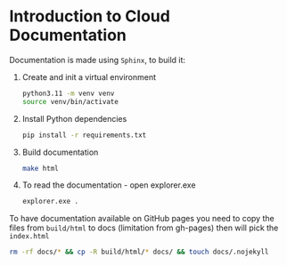 # Introduction to Cloud Documentation

Documentation is made using `Sphinx`, to build it:

1. Create and init a virtual environment

    ```bash
    python3.11 -m venv venv
    source venv/bin/activate
    ```

2. Install Python dependencies

    ```bash
    pip install -r requirements.txt
    ```

3. Build documentation

    ```bash
    make html
    ```

4. To read the documentation - open explorer.exe

    ```bash
    explorer.exe .
    ```

To have documentation available on GitHub pages you need to copy the files from ``build/html`` to docs (limitation from gh-pages) then will pick the `index.html`

```bash
rm -rf docs/* && cp -R build/html/* docs/ && touch docs/.nojekyll
```
